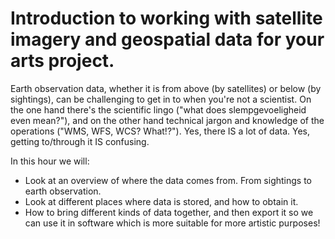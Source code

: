 # Introduction to working with satellite imagery and geospatial data for your arts project.

Earth observation data, whether it is from above (by satellites) or below (by sightings), can be challenging to get in to when you're not a scientist. On the one hand there's the scientific lingo ("what does slempgevoeligheid even mean?"), and on the other hand technical jargon and knowledge of the operations ("WMS, WFS, WCS? What!?"). Yes, there IS a lot of data. Yes, getting to/through it IS confusing.

In this hour we will:
- Look at an overview of where the data comes from. From sightings to earth observation.
- Look at different places where data is stored, and how to obtain it.
- How to bring different kinds of data together, and then export it so we can use it in software which is more suitable for more artistic purposes!
